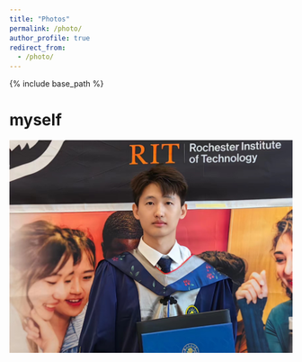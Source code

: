 ```yaml
---
title: "Photos"
permalink: /photo/
author_profile: true
redirect_from:
  - /photo/
---
```


{% include base_path %}

myself
======
![](https://github.com/JianlongChen-Git/JianlongChen/blob/master/images/JianlongChen.jpg)
